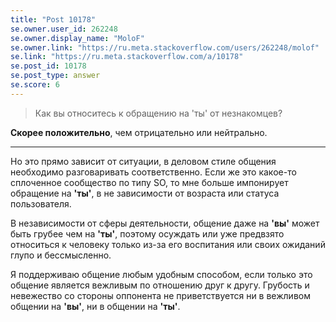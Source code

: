 ```yaml
---
title: "Post 10178"
se.owner.user_id: 262248
se.owner.display_name: "MoloF"
se.owner.link: "https://ru.meta.stackoverflow.com/users/262248/molof"
se.link: "https://ru.meta.stackoverflow.com/a/10178"
se.post_id: 10178
se.post_type: answer
se.score: 6
---
```

<blockquote>
  <p>Как вы относитесь к обращению на 'ты' от незнакомцев?</p>
</blockquote>

<p><strong>Скорее положительно</strong>, чем отрицательно или нейтрально.</p>

<hr>

<p>Но это прямо зависит от ситуации, в деловом стиле общения необходимо разговаривать соответственно.
Если же это какое-то сплоченное сообщество по типу SO, то мне больше импонирует обращение на <strong>'ты'</strong>, в не зависимости от возраста или статуса пользователя.</p>

<p>В независимости от сферы деятельности, общение даже на <strong>'вы'</strong> может быть грубее чем на <strong>'ты'</strong>, поэтому осуждать или уже предвзято относиться к человеку только из-за его воспитания или своих ожиданий глупо и бессмысленно.</p>

<p>Я поддерживаю общение любым удобным способом, если только это общение является вежливым по отношению друг к другу. Грубость и невежество со стороны оппонента не приветствуется ни в вежливом общении на <strong>'вы'</strong>, ни в общении на <strong>'ты'</strong>. </p>
